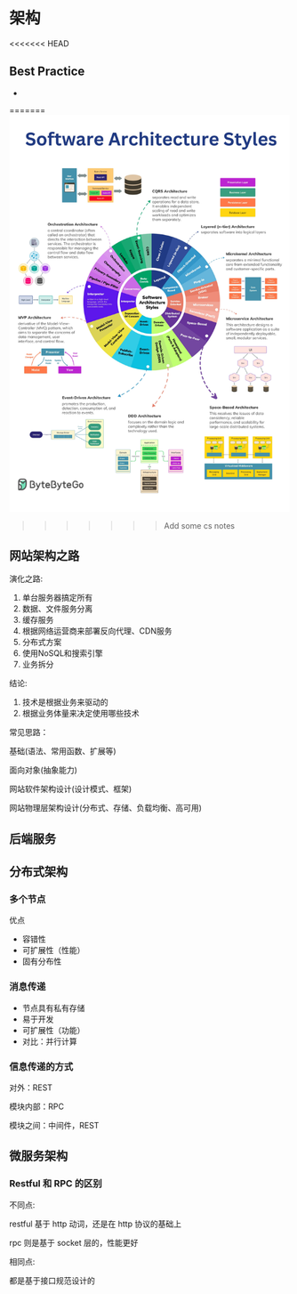 # 架构

<<<<<<< HEAD
## Best Practice
- 
=======
![SoftwareArchitectureStyles](images/SoftwareArchitectureStyles.jpeg)
>>>>>>> Add some cs notes

## 网站架构之路

演化之路:

1. 单台服务器搞定所有
2. 数据、文件服务分离
3. 缓存服务
4. 根据网络运营商来部署反向代理、CDN服务
5. 分布式方案
6. 使用NoSQL和搜索引擎
7. 业务拆分

结论:

1. 技术是根据业务来驱动的
2. 根据业务体量来决定使用哪些技术

常见思路：

基础(语法、常用函数、扩展等)

面向对象(抽象能力)

网站软件架构设计(设计模式、框架)

网站物理层架构设计(分布式、存储、负载均衡、高可用)

## 后端服务

## 分布式架构

### 多个节点

优点

- 容错性
- 可扩展性（性能）
- 固有分布性

### 消息传递

- 节点具有私有存储
- 易于开发
- 可扩展性（功能）
- 对比：并行计算

### 信息传递的方式

对外：REST

模块内部：RPC

模块之间：中间件，REST

## 微服务架构

### Restful 和 RPC 的区别

不同点:

restful 基于 http 动词，还是在 http 协议的基础上

rpc 则是基于 socket 层的，性能更好

相同点:

都是基于接口规范设计的
